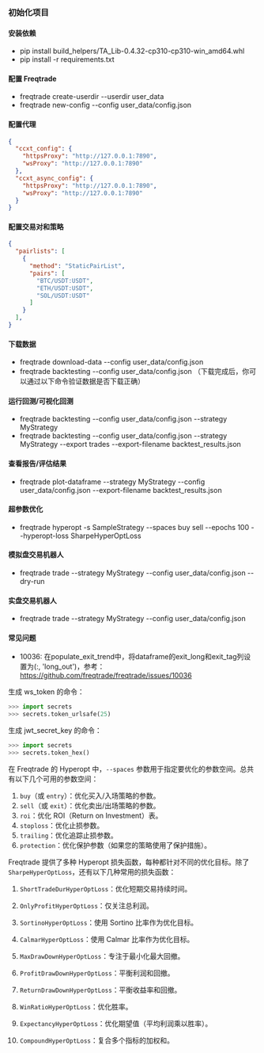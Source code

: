 ### 初始化项目
#### 安装依赖
* pip install build_helpers/TA_Lib-0.4.32-cp310-cp310-win_amd64.whl
* pip install -r requirements.txt
#### 配置 Freqtrade
* freqtrade create-userdir --userdir user_data
* freqtrade new-config --config user_data/config.json
#### 配置代理
```json
{
  "ccxt_config": {
    "httpsProxy": "http://127.0.0.1:7890",
    "wsProxy": "http://127.0.0.1:7890"
  },
  "ccxt_async_config": {
    "httpsProxy": "http://127.0.0.1:7890",
    "wsProxy": "http://127.0.0.1:7890"
  }
}
```
#### 配置交易对和策略
```json
{
  "pairlists": [
    {
      "method": "StaticPairList",
      "pairs": [
        "BTC/USDT:USDT",
        "ETH/USDT:USDT",
        "SOL/USDT:USDT"
      ]
    }
  ],
}
```
#### 下载数据
* freqtrade download-data --config user_data/config.json
* freqtrade backtesting --config user_data/config.json （下载完成后，你可以通过以下命令验证数据是否下载正确）
#### 运行回测/可视化回测
* freqtrade backtesting --config user_data/config.json --strategy MyStrategy
* freqtrade backtesting --config user_data/config.json --strategy MyStrategy --export trades --export-filename backtest_results.json
#### 查看报告/评估结果
* freqtrade plot-dataframe --strategy MyStrategy --config user_data/config.json --export-filename backtest_results.json
#### 超参数优化
* freqtrade hyperopt -s SampleStrategy --spaces buy sell --epochs 100 --hyperopt-loss SharpeHyperOptLoss
#### 模拟盘交易机器人
* freqtrade trade --strategy MyStrategy --config user_data/config.json --dry-run
#### 实盘交易机器人
* freqtrade trade --strategy MyStrategy --config user_data/config.json
#### 常见问题
* 10036: 在populate_exit_trend中，将dataframe的exit_long和exit_tag列设置为(:, 'long_out')，参考：https://github.com/freqtrade/freqtrade/issues/10036


生成 ws_token 的命令：
```python
>>> import secrets
>>> secrets.token_urlsafe(25)
```

生成 jwt_secret_key 的命令：
```python
>>> import secrets
>>> secrets.token_hex()
```



在 Freqtrade 的 Hyperopt 中，`--spaces` 参数用于指定要优化的参数空间。总共有以下几个可用的参数空间：

1. `buy`（或 `entry`）：优化买入/入场策略的参数。
2. `sell`（或 `exit`）：优化卖出/出场策略的参数。
3. `roi`：优化 ROI（Return on Investment）表。
4. `stoploss`：优化止损参数。
5. `trailing`：优化追踪止损参数。
6. `protection`：优化保护参数（如果您的策略使用了保护措施）。



Freqtrade 提供了多种 Hyperopt 损失函数，每种都针对不同的优化目标。除了 `SharpeHyperOptLoss`，还有以下几种常用的损失函数：

1. `ShortTradeDurHyperOptLoss`：优化短期交易持续时间。

2. `OnlyProfitHyperOptLoss`：仅关注总利润。

3. `SortinoHyperOptLoss`：使用 Sortino 比率作为优化目标。

4. `CalmarHyperOptLoss`：使用 Calmar 比率作为优化目标。

5. `MaxDrawDownHyperOptLoss`：专注于最小化最大回撤。

6. `ProfitDrawDownHyperOptLoss`：平衡利润和回撤。

7. `ReturnDrawDownHyperOptLoss`：平衡收益率和回撤。

8. `WinRatioHyperOptLoss`：优化胜率。

9. `ExpectancyHyperOptLoss`：优化期望值（平均利润乘以胜率）。

10. `CompoundHyperOptLoss`：复合多个指标的加权和。
